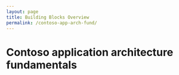```yaml
---
layout: page
title: Building Blocks Overview
permalink: /contoso-app-arch-fund/
---
```


# Contoso application architecture fundamentals